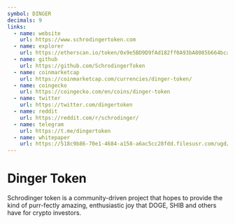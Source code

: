 ```yaml
---
symbol: DINGER
decimals: 9
links:
  - name: website
    url: https://www.schrodingertoken.com
  - name: explorer
    url: https://etherscan.io/token/0x9e5BD9D9fAd182ff0A93bA8085b664bcab00fA68
  - name: github
    url: https://github.com/SchrodingerToken
  - name: coinmarketcap
    url: https://coinmarketcap.com/currencies/dinger-token/
  - name: coingecko
    url: https://coingecko.com/en/coins/dinger-token
  - name: twitter
    url: https://twitter.com/dingertoken
  - name: reddit
    url: https://reddit.com/r/schrodinger/
  - name: telegram
    url: https://t.me/dingertoken
  - name: whitepaper
    url: https://518c9b86-70e1-4684-a158-a6ac5cc28fdd.filesusr.com/ugd/4f7660_9c16e33add7a4e2f872af0e00ff2d848.pdf
---
```


# Dinger Token

Schrodinger token is a community-driven project that hopes to provide the kind of purr-fectly amazing, enthusiastic joy that DOGE, SHIB and others have for crypto investors.
